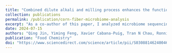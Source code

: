 ```yaml
---
title: "Combined dilute alkali and milling process enhances the functionality and gut microbiota fermentability of insoluble corn fiber"
collection: publications
permalink: /publication/corn-fiber-microbiome-analysis
excerpt: "As a co-author of this paper, I analyzed microbiome sequencing data to investigate how processed corn fiber influences gut microbial composition and enhances the production of beneficial short-chain fatty acids."
date: 2024-07-15
authors: "Qing Jin, Yiming Feng, Xavier Cabana-Puig, Tran N Chau, Ronnie Difulvio, Dajun Yu, Anyang Hu, Song Li, Xin M Luo, Jactone Ogejo, Feng Lin, Haibo Huang"
publication: "Food Chemistry"
doi: "https://www.sciencedirect.com/science/article/pii/S0308814624004643"
---
```

